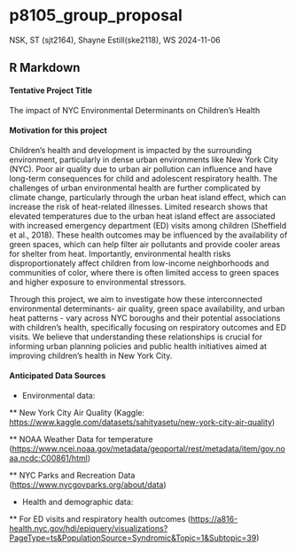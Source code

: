 p8105_group_proposal
================
NSK, ST (sjt2164), Shayne Estill(ske2118), WS
2024-11-06

## R Markdown

#### Tentative Project Title

The impact of NYC Environmental Determinants on Children’s Health

#### Motivation for this project

Children’s health and development is impacted by the surrounding
environment, particularly in dense urban environments like New York City
(NYC). Poor air quality due to urban air pollution can influence and
have long-term consequences for child and adolescent respiratory health.
The challenges of urban environmental health are further complicated by
climate change, particularly through the urban heat island effect, which
can increase the risk of heat-related illnesses. Limited research shows
that elevated temperatures due to the urban heat island effect are
associated with increased emergency department (ED) visits among
children (Sheffield et al., 2018). These health outcomes may be
influenced by the availability of green spaces, which can help filter
air pollutants and provide cooler areas for shelter from heat.
Importantly, environmental health risks disproportionately affect
children from low-income neighborhoods and communities of color, where
there is often limited access to green spaces and higher exposure to
environmental stressors.

Through this project, we aim to investigate how these interconnected
environmental determinants- air quality, green space availability, and
urban heat patterns - vary across NYC boroughs and their potential
associations with children’s health, specifically focusing on
respiratory outcomes and ED visits. We believe that understanding these
relationships is crucial for informing urban planning policies and
public health initiatives aimed at improving children’s health in New
York City.

#### Anticipated Data Sources

- Environmental data:

\*\* New York City Air Quality (Kaggle:
<https://www.kaggle.com/datasets/sahityasetu/new-york-city-air-quality>)

\*\* NOAA Weather Data for temperature
(<https://www.ncei.noaa.gov/metadata/geoportal/rest/metadata/item/gov.noaa.ncdc:C00861/html>)

\*\* NYC Parks and Recreation Data
(<https://www.nycgovparks.org/about/data>)

- Health and demographic data:

\*\* For ED visits and respiratory health outcomes
(<https://a816-health.nyc.gov/hdi/epiquery/visualizations?PageType=ts&PopulationSource=Syndromic&Topic=1&Subtopic=39>)
